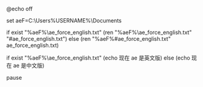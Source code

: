 @echo off

set aeF=C:\Users\%USERNAME%\Documents

if exist "%aeF%\ae_force_english.txt" (ren "%aeF%\ae_force_english.txt" "#ae_force_english.txt") else (ren "%aeF%\#ae_force_english.txt" ae_force_english.txt)

if exist "%aeF%\ae_force_english.txt" (echo 现在 ae 是英文版) else (echo 现在 ae 是中文版)

pause
